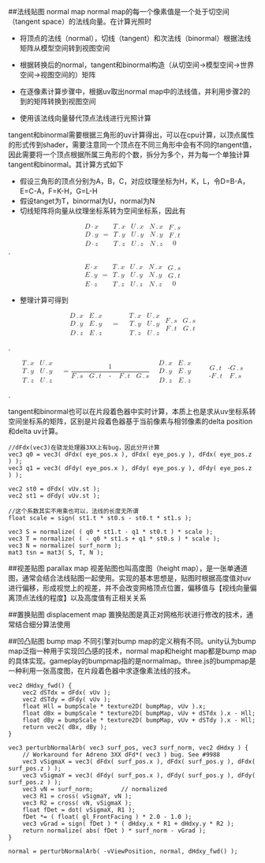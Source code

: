##法线贴图 normal map
normal map的每一个像素值是一个处于切空间（tangent space）的法线向量。在计算光照时

- 将顶点的法线（normal），切线（tangent）和次法线（binormal）根据法线矩阵从模型空间转到视图空间

- 根据转换后的normal，tangent和binormal构造（从切空间->模型空间->世界空间->视图空间的）矩阵

- 在逐像素计算步骤中，根据uv取出normal map中的法线值，并利用步骤2的到的矩阵转换到视图空间

- 使用该法线向量替代顶点法线进行光照计算

tangent和binormal需要根据三角形的uv计算得出，可以在cpu计算，以顶点属性的形式传到shader，需要注意同一个顶点在不同三角形中会有不同的tangent值，因此需要将一个顶点根据所属三角形的个数，拆分为多个，并为每一个单独计算tangent和binormal。其计算方式如下

- 假设三角形的顶点分别为A，B，C，对应纹理坐标为H，K，L，令D=B-A，E=C-A，F=K-H，G=L-H
- 假设tanget为T，binormal为U，normal为N
- 切线矩阵将向量从纹理坐标系转为空间坐标系，因此有

<math xmlns="http://www.w3.org/1998/Math/MathML" display="block"><mfenced><mtable><mtr><mtd><mi>D</mi><mo>&#xB7;</mo><mi>x</mi></mtd></mtr><mtr><mtd><mi>D</mi><mo>.</mo><mi>y</mi></mtd></mtr><mtr><mtd><mi>D</mi><mo>&#xB7;</mo><mi>z</mi></mtd></mtr></mtable></mfenced><mo>=</mo><mfenced><mtable><mtr><mtd><mi>T</mi><mo>.</mo><mi>x</mi></mtd><mtd><mi>U</mi><mo>.</mo><mi>x</mi></mtd><mtd><mi>N</mi><mo>.</mo><mi>x</mi></mtd></mtr><mtr><mtd><mi>T</mi><mo>.</mo><mi>y</mi></mtd><mtd><mi>U</mi><mo>.</mo><mi>y</mi></mtd><mtd><mi>N</mi><mo>.</mo><mi>y</mi></mtd></mtr><mtr><mtd><mi>T</mi><mo>.</mo><mi>z</mi></mtd><mtd><mi>U</mi><mo>.</mo><mi>z</mi></mtd><mtd><mi>N</mi><mo>.</mo><mi>z</mi></mtd></mtr></mtable></mfenced><mfenced><mtable><mtr><mtd><mi>F</mi><mo>.</mo><mi>s</mi></mtd></mtr><mtr><mtd><mi>F</mi><mo>.</mo><mi>t</mi></mtd></mtr><mtr><mtd><mn>0</mn></mtd></mtr></mtable></mfenced></math>
.

<math xmlns="http://www.w3.org/1998/Math/MathML" display="block"><mfenced><mtable><mtr><mtd><mi>E</mi><mo>&#xB7;</mo><mi>x</mi></mtd></mtr><mtr><mtd><mi>E</mi><mo>.</mo><mi>y</mi></mtd></mtr><mtr><mtd><mi>E</mi><mo>&#xB7;</mo><mi>z</mi></mtd></mtr></mtable></mfenced><mo>=</mo><mfenced><mtable><mtr><mtd><mi>T</mi><mo>.</mo><mi>x</mi></mtd><mtd><mi>U</mi><mo>.</mo><mi>x</mi></mtd><mtd><mi>N</mi><mo>.</mo><mi>x</mi></mtd></mtr><mtr><mtd><mi>T</mi><mo>.</mo><mi>y</mi></mtd><mtd><mi>U</mi><mo>.</mo><mi>y</mi></mtd><mtd><mi>N</mi><mo>.</mo><mi>y</mi></mtd></mtr><mtr><mtd><mi>T</mi><mo>.</mo><mi>z</mi></mtd><mtd><mi>U</mi><mo>.</mo><mi>z</mi></mtd><mtd><mi>N</mi><mo>.</mo><mi>z</mi></mtd></mtr></mtable></mfenced><mfenced><mtable><mtr><mtd><mi>G</mi><mo>.</mo><mi>s</mi></mtd></mtr><mtr><mtd><mi>G</mi><mo>.</mo><mi>t</mi></mtd></mtr><mtr><mtd><mn>0</mn></mtd></mtr></mtable></mfenced></math>

- 整理计算可得到

<math xmlns="http://www.w3.org/1998/Math/MathML" display="block"><mfenced><mtable><mtr><mtd><mi>D</mi><mo>.</mo><mi>x</mi></mtd><mtd><mi>E</mi><mo>.</mo><mi>x</mi></mtd></mtr><mtr><mtd><mi>D</mi><mo>.</mo><mi>y</mi></mtd><mtd><mi>E</mi><mo>.</mo><mi>y</mi></mtd></mtr><mtr><mtd><mi>D</mi><mo>.</mo><mi>z</mi></mtd><mtd><mi>E</mi><mo>.</mo><mi>z</mi></mtd></mtr></mtable></mfenced><mo>&#xA0;</mo><mo>=</mo><mo>&#xA0;</mo><mfenced><mtable><mtr><mtd><mi>T</mi><mo>.</mo><mi>x</mi></mtd><mtd><mi>U</mi><mo>.</mo><mi>x</mi></mtd></mtr><mtr><mtd><mi>T</mi><mo>.</mo><mi>y</mi></mtd><mtd><mi>U</mi><mo>.</mo><mi>y</mi></mtd></mtr><mtr><mtd><mi>T</mi><mo>.</mo><mi>z</mi></mtd><mtd><mi>U</mi><mo>.</mo><mi>z</mi></mtd></mtr></mtable></mfenced><mfenced><mtable><mtr><mtd><mi>F</mi><mo>.</mo><mi>s</mi></mtd><mtd><mi>G</mi><mo>.</mo><mi>s</mi></mtd></mtr><mtr><mtd><mi>F</mi><mo>.</mo><mi>t</mi></mtd><mtd><mi>G</mi><mo>.</mo><mi>t</mi></mtd></mtr></mtable></mfenced></math>

.

<math xmlns="http://www.w3.org/1998/Math/MathML" display="block"><mfenced><mtable><mtr><mtd><mi>T</mi><mo>.</mo><mi>x</mi></mtd><mtd><mi>U</mi><mo>.</mo><mi>x</mi></mtd></mtr><mtr><mtd><mi>T</mi><mo>.</mo><mi>y</mi></mtd><mtd><mi>U</mi><mo>.</mo><mi>y</mi></mtd></mtr><mtr><mtd><mi>T</mi><mo>.</mo><mi>z</mi></mtd><mtd><mi>U</mi><mo>.</mo><mi>z</mi></mtd></mtr></mtable></mfenced><mo>&#xA0;</mo><mo>=</mo><mfrac><mn>1</mn><mrow><mi>F</mi><mo>.</mo><mi>s</mi><mo>&#xA0;</mo><mi>G</mi><mo>.</mo><mi>t</mi><mo>&#xA0;</mo><mo>-</mo><mo>&#xA0;</mo><mi>F</mi><mo>.</mo><mi>t</mi><mo>&#xA0;</mo><mi>G</mi><mo>.</mo><mi>s</mi></mrow></mfrac><mo>&#xA0;</mo><mfenced><mtable><mtr><mtd><mi>D</mi><mo>.</mo><mi>x</mi></mtd><mtd><mi>E</mi><mo>.</mo><mi>x</mi></mtd></mtr><mtr><mtd><mi>D</mi><mo>.</mo><mi>y</mi></mtd><mtd><mi>E</mi><mo>.</mo><mi>y</mi></mtd></mtr><mtr><mtd><mi>D</mi><mo>.</mo><mi>z</mi></mtd><mtd><mi>E</mi><mo>.</mo><mi>z</mi></mtd></mtr></mtable></mfenced><mo>&#xA0;</mo><mo>&#xA0;</mo><mfenced><mtable><mtr><mtd><mi>G</mi><mo>.</mo><mi>t</mi></mtd><mtd><mo>-</mo><mi>G</mi><mo>.</mo><mi>s</mi></mtd></mtr><mtr><mtd><mo>-</mo><mi>F</mi><mo>.</mo><mi>t</mi></mtd><mtd><mi>F</mi><mo>.</mo><mi>s</mi></mtd></mtr></mtable></mfenced></math>

.

tangent和binormal也可以在片段着色器中实时计算，本质上也是求从uv坐标系转空间坐标系的矩阵，区别是片段着色器基于当前像素与相邻像素的delta position和delta uv计算。

```
//dFdx(vec3)在骁龙处理器3XX上有bug，因此分开计算
vec3 q0 = vec3( dFdx( eye_pos.x ), dFdx( eye_pos.y ), dFdx( eye_pos.z ) );
vec3 q1 = vec3( dFdy( eye_pos.x ), dFdy( eye_pos.y ), dFdy( eye_pos.z ) );

vec2 st0 = dFdx( vUv.st );
vec2 st1 = dFdy( vUv.st );

//这个系数其实不用乘也可以，法线的长度无所谓
float scale = sign( st1.t * st0.s - st0.t * st1.s );

vec3 S = normalize( ( q0 * st1.t - q1 * st0.t ) * scale );
vec3 T = normalize( ( - q0 * st1.s + q1 * st0.s ) * scale );
vec3 N = normalize( surf_norm );
mat3 tsn = mat3( S, T, N );
```

##视差贴图 parallax map
视差贴图也叫高度图（height map），是一张单通道图，通常会结合法线贴图一起使用。实现的基本思想是，贴图时根据高度值对uv进行偏移，形成视觉上的视差，并不会改变网格顶点位置，偏移值与【视线向量偏离顶点法线的程度】以及高度值有正相关关系



##置换贴图 displacement map
置换贴图是真正对网格形状进行修改的技术，通常结合细分算法使用

##凹凸贴图 bump map
不同引擎对bump map的定义稍有不同。unity认为bump map泛指一种用于实现凹凸感的技术，normal map和height map都是bump map的具体实现。gameplay的bumpmap指的是normalmap。three.js的bumpmap是一种利用一张高度图，在片段着色器中求逐像素法线的技术。

```
vec2 dHdxy_fwd() {
	vec2 dSTdx = dFdx( vUv );
	vec2 dSTdy = dFdy( vUv );
	float Hll = bumpScale * texture2D( bumpMap, vUv ).x;
	float dBx = bumpScale * texture2D( bumpMap, vUv + dSTdx ).x - Hll;
	float dBy = bumpScale * texture2D( bumpMap, vUv + dSTdy ).x - Hll;
	return vec2( dBx, dBy );
}

vec3 perturbNormalArb( vec3 surf_pos, vec3 surf_norm, vec2 dHdxy ) {
	// Workaround for Adreno 3XX dFd*( vec3 ) bug. See #9988
	vec3 vSigmaX = vec3( dFdx( surf_pos.x ), dFdx( surf_pos.y ), dFdx( surf_pos.z ) );
	vec3 vSigmaY = vec3( dFdy( surf_pos.x ), dFdy( surf_pos.y ), dFdy( surf_pos.z ) );
	vec3 vN = surf_norm;		// normalized
	vec3 R1 = cross( vSigmaY, vN );
	vec3 R2 = cross( vN, vSigmaX );
	float fDet = dot( vSigmaX, R1 );
	fDet *= ( float( gl_FrontFacing ) * 2.0 - 1.0 );
	vec3 vGrad = sign( fDet ) * ( dHdxy.x * R1 + dHdxy.y * R2 );
	return normalize( abs( fDet ) * surf_norm - vGrad );
}
	
normal = perturbNormalArb( -vViewPosition, normal, dHdxy_fwd() );
```